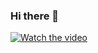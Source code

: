 ### Hi there 👋

<!--
**NanitRobot/NanitRobot** is a ✨ _special_ ✨ repository because its `README.md` (this file) appears on your GitHub profile.

Here are some ideas to get you started:

- 🔭 I’m currently working on ...
- 🌱 I’m currently learning ...
- 👯 I’m looking to collaborate on ...
- 🤔 I’m looking for help with ...
- 💬 Ask me about ...
- 📫 How to reach me: ...
- 😄 Pronouns: ...
- ⚡ Fun fact: ...
-->
[![Watch the video](https://img.youtube.com/vi/XH7aMOib89c/default.jpg)](https://youtu.be/XH7aMOib89c)

